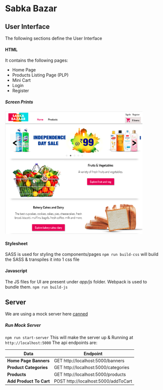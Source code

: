 # Sabka Bazar

## User Interface
The following sections define the User Interface
#### HTML
It contains the following pages:
- Home Page
- Products Listing Page (PLP)
- Mini Cart
- Login
- Register

 ##### Screen Prints
 <img src="https://github.com/rohit-khanna/Learn-Web/blob/master/sabka-bazaar/screenprints/home.png" width="450" height="400">

#### Stylesheet
SASS is used for styling the components/pages
`npm run build-css` 
will build the SASS & transpiles it into 1 css file

#### Javascript
The JS files for UI are present under *app/js* folder.
Webpack is used to bundle them.
`npm run build-js`


## Server
We are using a mock server here [canned](https://www.npmjs.com/package/canned)
##### Run Mock Server
`npm run start-server`
This will make the server up & Running at `http://localhost:5000`
The api endpoints are:



Data | Endpoint | 
--- | --- |
**Home Page  Banners** | GET http://localhost:5000/banners  |
 **Product Categories** | GET http://localhost:5000/categories |
 **Products** | GET http://localhost:5000/products |
 **Add Product To Cart** | POST http://localhost:5000/addToCart |
